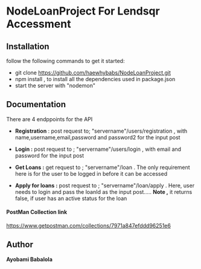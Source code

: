 # NodeLoanProject For Lendsqr Accessment
    
    
## Installation
follow the following commands to get it started:

* git clone https://github.com/haewhybabs/NodeLoanProject.git
* npm install , to install all the dependencies used in package.json
* start the server with "nodemon"

## Documentation
There are 4 endppoints for the API
* **Registration** : post request to;   "servername"/users/registration , with name,username,email,password and password2 for the input post

*  **Login :** post request to ; "servername"/users/login , with email and password for the input post
* **Get Loans :** get request to ; "servername"/loan . The only requirement here is for the user to be logged in before it can be accessed
* **Apply for loans :** post request to ; "servername"/loan/apply . Here, user needs to login and pass the loanId as the input post.....
**Note ,** it returns false, if user has an active status for the loan

#### PostMan Collection link
https://www.getpostman.com/collections/7971a847efddd96251e6

## Author
**Ayobami Babalola**


